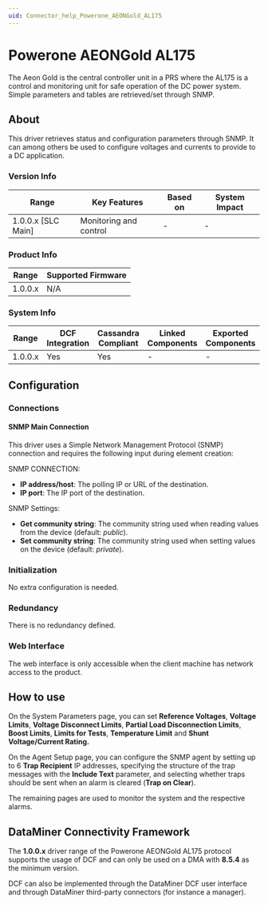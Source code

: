 ```yaml
---
uid: Connector_help_Powerone_AEONGold_AL175
---
```


# Powerone AEONGold AL175

The Aeon Gold is the central controller unit in a PRS where the AL175 is a control and monitoring unit for safe operation of the DC power system. Simple parameters and tables are retrieved/set through SNMP.

## About

This driver retrieves status and configuration parameters through SNMP. It can among others be used to configure voltages and currents to provide to a DC application.

### Version Info

| **Range**            | **Key Features**       | **Based on** | **System Impact** |
|----------------------|------------------------|--------------|-------------------|
| 1.0.0.x \[SLC Main\] | Monitoring and control | \-           | \-                |

### Product Info

| **Range** | **Supported Firmware** |
|-----------|------------------------|
| 1.0.0.x   | N/A                    |

### System Info

| **Range** | **DCF Integration** | **Cassandra Compliant** | **Linked Components** | **Exported Components** |
|-----------|---------------------|-------------------------|-----------------------|-------------------------|
| 1.0.0.x   | Yes                 | Yes                     | \-                    | \-                      |

## Configuration

### Connections

#### SNMP Main Connection

This driver uses a Simple Network Management Protocol (SNMP) connection and requires the following input during element creation:

SNMP CONNECTION:

- **IP address/host**: The polling IP or URL of the destination.
- **IP port**: The IP port of the destination.

SNMP Settings:

- **Get community string**: The community string used when reading values from the device (default: *public*).
- **Set community string**: The community string used when setting values on the device (default: *private*).

### Initialization

No extra configuration is needed.

### Redundancy

There is no redundancy defined.

### Web Interface

The web interface is only accessible when the client machine has network access to the product.

## How to use

On the System Parameters page, you can set **Reference Voltages**, **Voltage Limits**, **Voltage Disconnect Limits**, **Partial Load Disconnection Limits**, **Boost Limits**, **Limits for Tests**, **Temperature Limit** and **Shunt Voltage/Current Rating.**

On the Agent Setup page, you can configure the SNMP agent by setting up to 6 **Trap Recipient** IP addresses, specifying the structure of the trap messages with the **Include Text** parameter, and selecting whether traps should be sent when an alarm is cleared (**Trap on Clear**).

The remaining pages are used to monitor the system and the respective alarms.

## DataMiner Connectivity Framework

The **1.0.0.x** driver range of the Powerone AEONGold AL175 protocol supports the usage of DCF and can only be used on a DMA with **8.5.4** as the minimum version.

DCF can also be implemented through the DataMiner DCF user interface and through DataMiner third-party connectors (for instance a manager).

